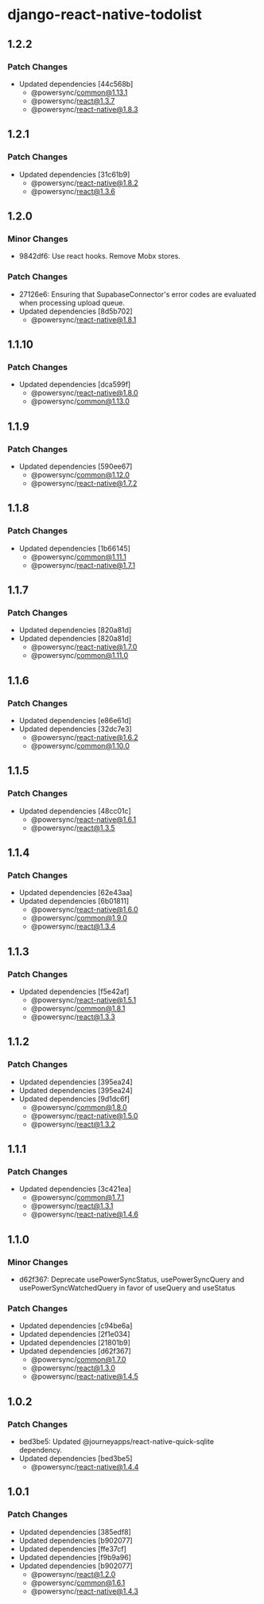 # django-react-native-todolist

## 1.2.2

### Patch Changes

- Updated dependencies [44c568b]
  - @powersync/common@1.13.1
  - @powersync/react@1.3.7
  - @powersync/react-native@1.8.3

## 1.2.1

### Patch Changes

- Updated dependencies [31c61b9]
  - @powersync/react-native@1.8.2
  - @powersync/react@1.3.6

## 1.2.0

### Minor Changes

- 9842df6: Use react hooks. Remove Mobx stores.

### Patch Changes

- 27126e6: Ensuring that SupabaseConnector's error codes are evaluated when processing upload queue.
- Updated dependencies [8d5b702]
  - @powersync/react-native@1.8.1

## 1.1.10

### Patch Changes

- Updated dependencies [dca599f]
  - @powersync/react-native@1.8.0
  - @powersync/common@1.13.0

## 1.1.9

### Patch Changes

- Updated dependencies [590ee67]
  - @powersync/common@1.12.0
  - @powersync/react-native@1.7.2

## 1.1.8

### Patch Changes

- Updated dependencies [1b66145]
  - @powersync/common@1.11.1
  - @powersync/react-native@1.7.1

## 1.1.7

### Patch Changes

- Updated dependencies [820a81d]
- Updated dependencies [820a81d]
  - @powersync/react-native@1.7.0
  - @powersync/common@1.11.0

## 1.1.6

### Patch Changes

- Updated dependencies [e86e61d]
- Updated dependencies [32dc7e3]
  - @powersync/react-native@1.6.2
  - @powersync/common@1.10.0

## 1.1.5

### Patch Changes

- Updated dependencies [48cc01c]
  - @powersync/react-native@1.6.1
  - @powersync/react@1.3.5

## 1.1.4

### Patch Changes

- Updated dependencies [62e43aa]
- Updated dependencies [6b01811]
  - @powersync/react-native@1.6.0
  - @powersync/common@1.9.0
  - @powersync/react@1.3.4

## 1.1.3

### Patch Changes

- Updated dependencies [f5e42af]
  - @powersync/react-native@1.5.1
  - @powersync/common@1.8.1
  - @powersync/react@1.3.3

## 1.1.2

### Patch Changes

- Updated dependencies [395ea24]
- Updated dependencies [395ea24]
- Updated dependencies [9d1dc6f]
  - @powersync/common@1.8.0
  - @powersync/react-native@1.5.0
  - @powersync/react@1.3.2

## 1.1.1

### Patch Changes

- Updated dependencies [3c421ea]
  - @powersync/common@1.7.1
  - @powersync/react@1.3.1
  - @powersync/react-native@1.4.6

## 1.1.0

### Minor Changes

- d62f367: Deprecate usePowerSyncStatus, usePowerSyncQuery and usePowerSyncWatchedQuery in favor of useQuery and useStatus

### Patch Changes

- Updated dependencies [c94be6a]
- Updated dependencies [2f1e034]
- Updated dependencies [21801b9]
- Updated dependencies [d62f367]
  - @powersync/common@1.7.0
  - @powersync/react@1.3.0
  - @powersync/react-native@1.4.5

## 1.0.2

### Patch Changes

- bed3be5: Updated @journeyapps/react-native-quick-sqlite dependency.
- Updated dependencies [bed3be5]
  - @powersync/react-native@1.4.4

## 1.0.1

### Patch Changes

- Updated dependencies [385edf8]
- Updated dependencies [b902077]
- Updated dependencies [ffe37cf]
- Updated dependencies [f9b9a96]
- Updated dependencies [b902077]
  - @powersync/react@1.2.0
  - @powersync/common@1.6.1
  - @powersync/react-native@1.4.3
